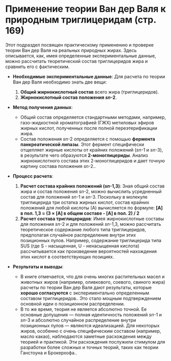 # Применение теории Ван дер Валя к природным триглицеридам (стр. 169)

Этот подраздел посвящен практическому применению и проверке теории Ван дер Валя на реальных природных жирах. Здесь описывается, как, имея определенные экспериментальные данные, можно рассчитать теоретический состав триглицеридов жира и сравнить его с фактическим.

*   **Необходимые экспериментальные данные**: Для расчета по теории Ван дер Валя необходимо знать две вещи:
    1.  **Общий жирнокислотный состав** всего жира (триглицеридов).
    2.  **Жирнокислотный состав положения *sn*-2**.

*   **Метод получения данных**:
    *   Общий состав определяется стандартными методами, например, газо-жидкостной хроматографией (ГЖХ) метиловых эфиров жирных кислот, полученных после полной переэтерификации жира.
    *   Состав положения *sn*-2 определяется с помощью **фермента панкреатической липазы**. Этот фермент специфически отщепляет жирные кислоты от крайних положений (*sn*-1 и *sn*-3), в результате чего образуются **2-моноглицериды**. Анализ жирнокислотного состава этих 2-моноглицеридов и дает точную картину состава положения *sn*-2..

*   **Процесс расчета**:
    1.  **Расчет состава крайних положений (*sn*-1,3)**: Зная общий состав жира и состав положения *sn*-2, можно вычислить усредненный состав для положений *sn*-1 и *sn*-3. Поскольку в молекуле триглицерида три остатка жирных кислот, состав крайних положений для любой кислоты (А) вычисляется по формуле:
        **[A] в пол. 1,3 = (3 × [A] в общем составе - [A] в пол. 2) / 2**
    2.  **Расчет состава триглицеридов**: Имея жирнокислотные составы для положения *sn*-2 и для положений *sn*-1,3, можно рассчитать теоретическое содержание любого типа триглицеридов, предполагая случайное распределение внутри этих позиционных пулов. Например, содержание триглицерида типа SUS (где S - насыщенная, U - ненасыщенная кислота) рассчитывается как произведение вероятностей нахождения этих кислот в соответствующих позициях.

*   **Результаты и выводы**:
    *   В книге отмечается, что для очень многих растительных масел и животных жиров (например, оливкового, соевого, свиного жира) расчеты по теории Ван дер Валя дают результаты, которые **хорошо согласуются** с экспериментально определенным составом триглицеридов.. Это стало мощным подтверждением основной идеи о позиционном распределении.
    *   В то же время, теория не является абсолютно точной. Ее основные допущения — полная идентичность положений *sn*-1 и *sn*-3 и абсолютно случайное распределение внутри позиционных пулов — являются идеализацией. Для некоторых жиров, особенно с очень специфическим составом (например, масло какао), наблюдаются заметные расхождения между теорией и практикой. Эти расхождения послужили стимулом для разработки более сложных и точных теорий, таких как теории Ганстоуна и Брокерхофа..